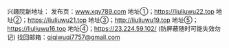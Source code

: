 
兴趣院新地址：
发布页：www.xqy789.com
地址①；https://liuliuwu22.top
地址②；https://liuliuwu21.top
地址③；http://liuliuwu19.top
地址⑤；https://liuliuwu16.top
地址④；https://23.224.59.102/ (防屏蔽随时可能失效勿记)
找回邮箱：qiqiwuqi7757@gmail.com

